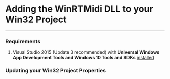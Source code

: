﻿# Adding the WinRTMidi DLL to your Win32 Project #

---
### Requirements ###

1. Visual Studio 2015 (Update 3 recommended) with **Universal Windows App Development Tools and Windows 10 Tools and SDKs** [installed](https://msdn.microsoft.com/en-us/library/e2h7fzkw.aspx)


### Updating your Win32 Project Properties ###




	

